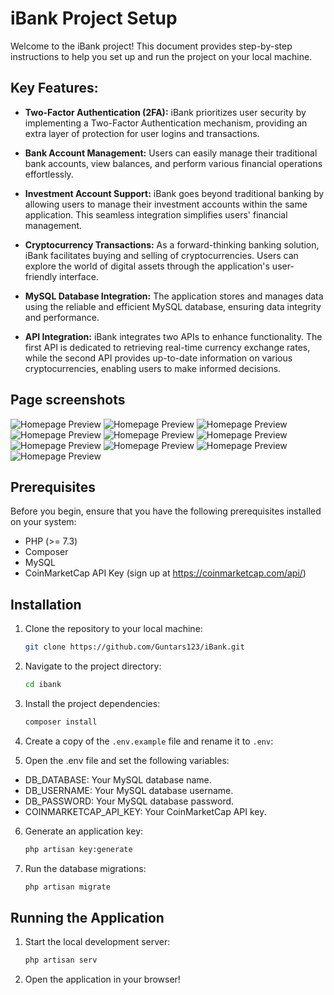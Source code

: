 # iBank Project Setup

Welcome to the iBank project! This document provides step-by-step instructions to help you set up and run the project on your local machine.

## Key Features:

- **Two-Factor Authentication (2FA):** iBank prioritizes user security by implementing a Two-Factor Authentication mechanism, providing an extra layer of protection for user logins and transactions.

- **Bank Account Management:** Users can easily manage their traditional bank accounts, view balances, and perform various financial operations effortlessly.

- **Investment Account Support:** iBank goes beyond traditional banking by allowing users to manage their investment accounts within the same application. This seamless integration simplifies users' financial management.

- **Cryptocurrency Transactions:** As a forward-thinking banking solution, iBank facilitates buying and selling of cryptocurrencies. Users can explore the world of digital assets through the application's user-friendly interface.

- **MySQL Database Integration:** The application stores and manages data using the reliable and efficient MySQL database, ensuring data integrity and performance.

- **API Integration:** iBank integrates two APIs to enhance functionality. The first API is dedicated to retrieving real-time currency exchange rates, while the second API provides up-to-date information on various cryptocurrencies, enabling users to make informed decisions.

## Page screenshots

![Homepage Preview](public/screenshots/welcome.png)
![Homepage Preview](public/screenshots/login.png)
![Homepage Preview](public/screenshots/home.png)
![Homepage Preview](public/screenshots/bank_accounts.png)
![Homepage Preview](public/screenshots/bankacc-show.png)
![Homepage Preview](public/screenshots/transaction_form.png)
![Homepage Preview](public/screenshots/invest-acc-show.png)
![Homepage Preview](public/screenshots/buy-ctypto.png)
![Homepage Preview](public/screenshots/sell-crypto.png)
![Homepage Preview](public/screenshots/security.png)

## Prerequisites
Before you begin, ensure that you have the following prerequisites installed on your system:
- PHP (>= 7.3)
- Composer
- MySQL
- CoinMarketCap API Key (sign up at https://coinmarketcap.com/api/)

## Installation

1. Clone the repository to your local machine:
   ```bash
   git clone https://github.com/Guntars123/iBank.git

2. Navigate to the project directory:
    ```bash
    cd ibank
3. Install the project dependencies:
    ```bash
    composer install
4. Create a copy of the `.env.example` file and rename it to `.env`:
   
5. Open the .env file and set the following variables:

- DB_DATABASE: Your MySQL database name.
- DB_USERNAME: Your MySQL database username.
- DB_PASSWORD: Your MySQL database password.
- COINMARKETCAP_API_KEY: Your CoinMarketCap API key.

6. Generate an application key:
    ```bash
    php artisan key:generate
   
7. Run the database migrations:
    ```bash
    php artisan migrate
   
## Running the Application

1. Start the local development server:
    ```bash
    php artisan serv
   
2. Open the application in your browser!






